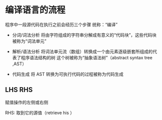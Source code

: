 # 编译语言的流程

程序中一段源代码在执行之前会经历三个步骤 统称：“编译”

- 分词/词法分析
  将由字符组成的字符串分解成有意义的“代码块”，这些代码块被称为“词法单元”
  
- 解析/语法分析
  将词法单元流（数组）转换成一个由元素逐级嵌套所组成的代表了程序语法结构的树
  这个树被称为“抽象语法树”（abstract syntax tree ,AST）

- 代码生成
  将 AST 转换为可执行代码的过程被称为代码生成


## LHS RHS

赋值操作的左侧或右侧

RHS: 取到它的源值（retrieve his ）

